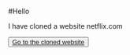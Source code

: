 #Hello
<p>I have cloned a website netflix.com</p>
<button><a href="https://helloiamraju.github.io/NetflixClone/">Go to the cloned website</a> </button>
